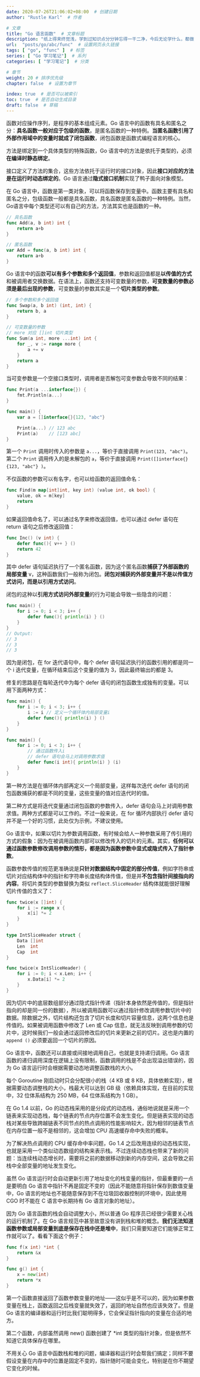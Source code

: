 ```yaml
---
date: 2020-07-26T21:06:02+08:00  # 创建日期
author: "Rustle Karl"  # 作者

# 文章
title: "Go 语言函数"  # 文章标题
description: "纸上得来终觉浅，学到过知识点分分钟忘得一干二净，今后无论学什么，都做好笔记吧。"
url:  "posts/go/abc/func"  # 设置网页永久链接
tags: [ "go", "func" ]  # 标签
series: [ "Go 学习笔记"]  # 系列
categories: [ "学习笔记"]  # 分类

# 章节
weight: 20 # 排序优先级
chapter: false  # 设置为章节

index: true  # 是否可以被索引
toc: true  # 是否自动生成目录
draft: false  # 草稿
---
```


函数对应操作序列，是程序的基本组成元素。Go 语言中的函数有具名和匿名之分：**具名函数一般对应于包级的函数**，是匿名函数的一种特例。**当匿名函数引用了外部作用域中的变量时就成了闭包函数**，闭包函数是函数式编程语言的核心。

方法是绑定到一个具体类型的特殊函数，Go 语言中的方法是依托于类型的，必须**在编译时静态绑定**。

接口定义了方法的集合，这些方法依托于运行时的接口对象，因此**接口对应的方法是在运行时动态绑定的**。Go 语言通过**隐式接口机制**实现了鸭子面向对象模型。

在 Go 语言中，函数是第一类对象，可以将函数保存到变量中。函数主要有具名和匿名之分，包级函数一般都是具名函数，具名函数是匿名函数的一种特例。当然，Go语言中每个类型还可以有自己的方法，方法其实也是函数的一种。

```go
// 具名函数
func Add(a, b int) int {
    return a+b
}

// 匿名函数
var Add = func(a, b int) int {
    return a+b
}
```

Go 语言中的函数**可以有多个参数和多个返回值**，参数和返回值都是**以传值的方式**和被调用者交换数据。在语法上，函数还支持可变数量的参数，**可变数量的参数必须是最后出现的参数**，可变数量的参数其实是一个**切片类型的参数**。

```go
// 多个参数和多个返回值
func Swap(a, b int) (int, int) {
    return b, a
}

// 可变数量的参数
// more 对应 []int 切片类型
func Sum(a int, more ...int) int {
    for _, v := range more {
        a += v
    }
    return a
}
```

当可变参数是一个空接口类型时，调用者是否解包可变参数会导致不同的结果：

```go
func Print(a ...interface{}) {
    fmt.Println(a...)
}

func main() {
    var a = []interface{}{123, "abc"}

    Print(a...) // 123 abc
    Print(a)    // [123 abc]
}
```

第一个 `Print` 调用时传入的参数是 `a...`，等价于直接调用 `Print(123, "abc")`。第二个 `Print` 调用传入的是未解包的 `a`，等价于直接调用 `Print([]interface{}{123, "abc"} )`。

不仅函数的参数可以有名字，也可以给函数的返回值命名：

```go
func Find(m map[int]int, key int) (value int, ok bool) {
    value, ok = m[key]
    return
}
```

如果返回值命名了，可以通过名字来修改返回值，也可以通过 defer 语句在 return 语句之后修改返回值：

```go
func Inc() (v int) {
    defer func(){ v++ } ()
    return 42
}
```

其中 defer 语句延迟执行了一个匿名函数，因为这个匿名函数**捕获了外部函数的局部变量** v，这种函数我们一般称为闭包。**闭包对捕获的外部变量并不是以传值方式访问，而是以引用方式访问**。

闭包的这种以**引用方式访问外部变量**的行为可能会导致一些隐含的问题：

```go
func main() {
    for i := 0; i < 3; i++ {
        defer func(){ println(i) } ()
    }
}
// Output:
// 3
// 3
// 3
```

因为是闭包，在 for 迭代语句中，每个 defer 语句延迟执行的函数引用的都是同一个 i 迭代变量，在循环结束后这个变量的值为 3，因此最终输出的都是 3。

修复的思路是在每轮迭代中为每个 defer 语句的闭包函数生成独有的变量。可以用下面两种方式：

```go
func main() {
    for i := 0; i < 3; i++ {
        i := i // 定义一个循环体内局部变量i
        defer func(){ println(i) } ()
    }
}

func main() {
    for i := 0; i < 3; i++ {
        // 通过函数传入i
        // defer 语句会马上对调用参数求值
        defer func(i int){ println(i) } (i)
    }
}
```

第一种方法是在循环体内部再定义一个局部变量，这样每次迭代 defer 语句的闭包函数捕获的都是不同的变量，这些变量的值对应迭代时的值。

第二种方式是将迭代变量通过闭包函数的参数传入，defer 语句会马上对调用参数求值。两种方式都是可以工作的。不过一般来说，在 for 循环内部执行 defer 语句并不是一个好的习惯，此处仅为示例，不建议使用。

Go 语言中，如果以切片为参数调用函数，有时候会给人一种参数采用了传引用的方式的假象：因为在被调用函数内部可以修改传入的切片的元素。其实，**任何可以通过函数参数修改调用参数的情形，都是因为函数参数中显式或隐式传入了指针参数**。

函数参数传值的规范更准确说是**只针对数据结构中固定的部分传值**，例如字符串或切片对应结构体中的指针和字符串长度结构体传值，但是并**不包含指针间接指向的内容**。将切片类型的参数替换为类似 `reflect.SliceHeader` 结构体就能很好理解切片传值的含义了：

```go
func twice(x []int) {
    for i := range x {
        x[i] *= 2
    }
}

type IntSliceHeader struct {
    Data []int
    Len  int
    Cap  int
}

func twice(x IntSliceHeader) {
    for i := 0; i < x.Len; i++ {
        x.Data[i] *= 2
    }
}
```

因为切片中的底层数组部分通过隐式指针传递（指针本身依然是传值的，但是指针指向的却是同一份的数据），所以被调用函数可以通过指针修改调用参数切片中的数据。除数据之外，切片结构还包含了切片长度和切片容量信息，这两个信息也是传值的。如果被调用函数中修改了 Len 或 Cap 信息，就无法反映到调用参数的切片中，这时候我们一般会通过返回修改后的切片来更新之前的切片。这也是内置的 `append ()` 必须要返回一个切片的原因。

Go 语言中，函数还可以直接或间接地调用自己，也就是支持递归调用。Go 语言函数的递归调用深度在逻辑上没有限制，函数调用的栈是不会出现溢出错误的，因为 Go 语言运行时会根据需要动态地调整函数栈的大小。

每个 Goroutine 刚启动时只会分配很小的栈（4 KB 或 8 KB，具体依赖实现），根据需要动态调整栈的大小，栈最大可以达到 GB 级（依赖具体实现，在目前的实现中，32 位体系结构为 250 MB，64 位体系结构为 1 GB）。

在 Go 1.4 以前，Go 的动态栈采用的是分段式的动态栈，通俗地说就是采用一个链表来实现动态栈，每个链表的节点内存位置不会发生变化。但是链表实现的动态栈对某些导致跨越链表不同节点的热点调用的性能影响较大，因为相邻的链表节点在内存位置一般不是相邻的，这会增加 CPU 高速缓存命中失败的概率。

为了解决热点调用的 CPU 缓存命中率问题，Go 1.4 之后改用连续的动态栈实现，也就是采用一个类似动态数组的结构来表示栈。不过连续动态栈也带来了新的问题：当连续栈动态增长时，需要将之前的数据移动到新的内存空间，这会导致之前栈中全部变量的地址发生变化。

虽然 Go 语言运行时会自动更新引用了地址变化的栈变量的指针，但最重要的一点是要明白 Go 语言中指针不再是固定不变的（因此不能随意将指针保存到数值变量中，Go 语言的地址也不能随意保存到不在垃圾回收器控制的环境中，因此使用 CGO 时不能在 C 语言中长期持有 Go 语言对象的地址）。

因为 Go 语言函数的栈会自动调整大小，所以普通 Go 程序员已经很少需要关心栈的运行机制了。在 Go 语言规范中甚至故意没有讲到栈和堆的概念。**我们无法知道函数参数或局部变量到底是保存在栈中还是堆中**，我们只需要知道它们能够正常工作就可以了。看看下面这个例子：

```go
func f(x int) *int {
    return &x
}

func g() int {
    x = new(int)
    return *x
}
```

第一个函数直接返回了函数参数变量的地址——这似乎是不可以的，因为如果参数变量在栈上，函数返回之后栈变量就失效了，返回的地址自然也应该失效了。但是 Go 语言的编译器和运行时比我们聪明得多，它会保证指针指向的变量在合适的地方。

第二个函数，内部虽然调用 new() 函数创建了 *int 类型的指针对象，但是依然不知道它具体保存在哪里。

不用关心 Go 语言中函数栈和堆的问题，编译器和运行时会帮我们搞定；同样不要假设变量在内存中的位置是固定不变的，指针随时可能会变化，特别是在你不期望它变化的时候。
